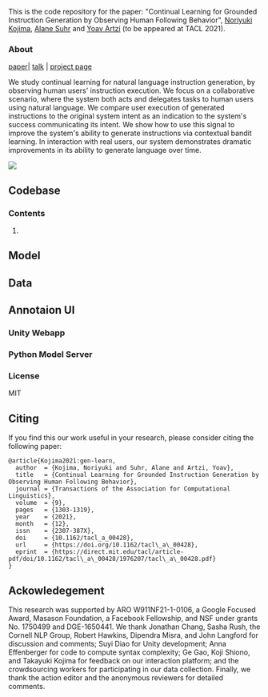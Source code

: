 This is the code repository for the paper: "Continual Learning for Grounded Instruction Generation by Observing Human Following Behavior", [Noriyuki Kojima](https://kojimano.github.io/), [Alane Suhr](http://alanesuhr.com/) and [Yoav Artzi](https://yoavartzi.com/) (to be appeared at TACL 2021).
 
 
### About
[paper](https://arxiv.org/abs/2108.04812)| [talk](https://www.youtube.com/watch?v=KkgIMPTS7H0&t=1s) | [project page](https://lil.nlp.cornell.edu/cerealbar/)

We study continual learning for natural language instruction generation, by observing human users' instruction execution. We focus on a collaborative scenario, where the system both acts and delegates tasks to human users using natural language. We compare user execution of generated instructions to the original system intent as an indication to the system's success communicating its intent. We show how to use this signal to improve the system's ability to generate instructions via contextual bandit learning. In interaction with real users, our system demonstrates dramatic improvements in its ability to generate language over time.

![](media/tacl2021.gif)


## Codebase

### Contents
1. 
## Model

## Data

## Annotaion UI
### Unity Webapp
### Python Model Server

### License
MIT

## Citing
If you find this our work useful in your research, please consider citing the following paper:
```
@article{Kojima2021:gen-learn,
  author  = {Kojima, Noriyuki and Suhr, Alane and Artzi, Yoav},
  title   = {Continual Learning for Grounded Instruction Generation by Observing Human Following Behavior},
  journal = {Transactions of the Association for Computational Linguistics},
  volume  = {9},
  pages   = {1303-1319},
  year    = {2021},
  month   = {12},
  issn    = {2307-387X},
  doi     = {10.1162/tacl_a_00428},
  url     = {https://doi.org/10.1162/tacl\_a\_00428},
  eprint  = {https://direct.mit.edu/tacl/article-pdf/doi/10.1162/tacl\_a\_00428/1976207/tacl\_a\_00428.pdf}
}
```

## Ackowledegement
This research was supported by ARO W911NF21-1-0106, a Google Focused Award, Masason Foundation, a Facebook Fellowship, and NSF under grants No. 1750499 and DGE-1650441. We thank Jonathan Chang, Sasha Rush, the Cornell NLP Group, Robert Hawkins, Dipendra Misra, and John Langford for discussion and comments; Suyi Diao for Unity development; Anna Effenberger for code to compute syntax complexity; Ge Gao, Koji Shiono, and Takayuki Kojima for feedback on our interaction platform; and the crowdsourcing workers for participating in our data collection. Finally, we thank the action editor and the anonymous reviewers for detailed comments.
